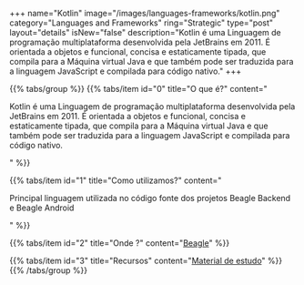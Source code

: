 +++
name="Kotlin"
image="/images/languages-frameworks/kotlin.png"
category="Languages and Frameworks"
ring="Strategic"
type="post"
layout="details"
isNew="false"
description="Kotlin é uma Linguagem de programação multiplataforma desenvolvida pela JetBrains em 2011. É orientada a objetos e funcional, concisa e estaticamente tipada, que compila para a Máquina virtual Java e que também pode ser traduzida para a linguagem JavaScript e compilada para código nativo."
+++

{{% tabs/group %}}
  {{% tabs/item id="0" title="O que é?" content="<p>Kotlin é uma Linguagem de programação multiplataforma desenvolvida pela JetBrains em 2011. É orientada a objetos e funcional, concisa e estaticamente tipada, que compila para a Máquina virtual Java e que também pode ser traduzida para a linguagem JavaScript e compilada para código nativo.</p>" %}}

  {{% tabs/item id="1" title="Como utilizamos?" content="<p>Principal linguagem utilizada no código fonte dos projetos Beagle Backend e Beagle Android</p>" %}}

  {{% tabs/item id="2" title="Onde ?" content="<a href='https://usebeagle.io/' target='_blank'>Beagle</a>" %}}

  {{% tabs/item id="3" title="Recursos" content="<a href='https://kotlinlang.org/' target='_blank'>Material de estudo</a>" %}}
{{% /tabs/group %}}
